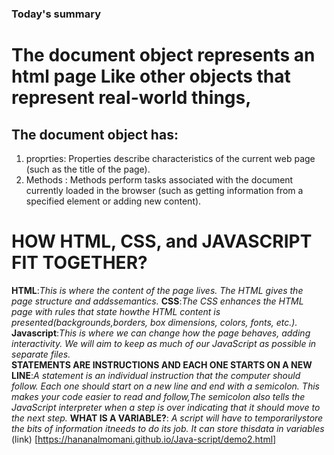 ### Today's summary
# The document object represents an html page Like other objects that represent real-world things,
## The document object has:
1. proprties: Properties describe characteristics of the current web page (such as the title of the page). 
2. Methods : Methods perform tasks associated with the document currently loaded in the browser (such as getting information from a specified element or adding new content).

# HOW HTML, CSS, and JAVASCRIPT FIT TOGETHER?
**HTML**:*This is where the content of the page lives. The HTML gives the page structure and addssemantics.*
**CSS**:*The CSS enhances the HTML page with rules that state howthe HTML content is presented(backgrounds,borders, box dimensions, colors, fonts, etc.).*
**Javascript**:*This is where we can change how the page behaves, adding interactivity. We will aim to keep as much of our JavaScript as possible in separate files.*  
**STATEMENTS ARE INSTRUCTIONS AND EACH ONE STARTS ON A NEW LINE**:*A statement is an individual instruction that the computer should follow. Each one should start on a new line and end with a semicolon. This makes your code easier to read and follow,The semicolon also tells the JavaScript interpreter when a step is over indicating that it should move to the next step.* 
**WHAT IS A VARIABLE?**: *A script will have to temporarilystore the bits of information itneeds to do its job. It can store thisdata in variables*
(link)
[https://hananalmomani.github.io/Java-script/demo2.html]
